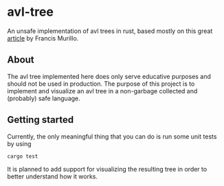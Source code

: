 # avl-tree
An unsafe implementation of avl trees in rust, based mostly on this great [article](https://francismurillo.github.io/2019-07-31-Understanding-Rust-Through-AVL-Trees/) by Francis Murillo.

## About
The avl tree implemented here does only serve educative purposes and should not be used in production. The purpose of this project is to implement and visualize an avl tree in a non-garbage collected and (probably) safe language.

## Getting started
Currently, the only meaningful thing that you can do is run some unit tests by using 
```bash
cargo test
```
It is planned to add support for visualizing the resulting tree in order to better understand how it works.